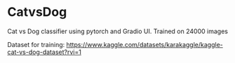 # CatvsDog

Cat vs Dog classifier using pytorch and Gradio UI. Trained on 24000 images


Dataset for training: https://www.kaggle.com/datasets/karakaggle/kaggle-cat-vs-dog-dataset?rvi=1
